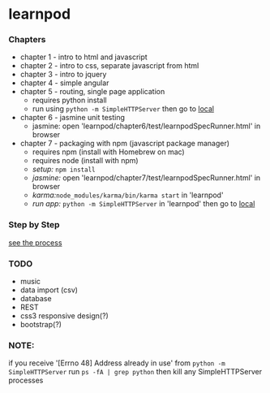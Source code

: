 # learnpod
### Chapters
+ chapter 1 - intro to html and javascript
+ chapter 2 - intro to css, separate javascript from html
+ chapter 3 - intro to jquery
+ chapter 4 - simple angular
+ chapter 5 - routing, single page application
  * requires python install
  * run using `python -m SimpleHTTPServer` then go to [local](http://127.0.0.1:8000/)
+ chapter 6 - jasmine unit testing
  * jasmine: open 'learnpod/chapter6/test/learnpodSpecRunner.html' in browser
+ chapter 7 - packaging with npm (javascript package manager)
  * requires npm (install with Homebrew on mac)
  * requires node (install with npm)
  * *setup:* `npm install`
  * *jasmine:* open 'learnpod/chapter7/test/learnpodSpecRunner.html' in browser
  * *karma:*`node_modules/karma/bin/karma start` in 'learnpod'
  * *run app:* `python -m SimpleHTTPServer` in 'learnpod' then go to [local](http://127.0.0.1:8000/chapter7/src/#!/)

### Step by Step
[see the process](https://github.com/ntno/learnpod/commits/master "individual commits")

### TODO
+ music
+ data import (csv)
+ database
+ REST
+ css3 responsive design(?)
+ bootstrap(?)

### NOTE:
if you receive '[Errno 48] Address already in use' from `python -m SimpleHTTPServer`
run `ps -fA | grep python` then kill any SimpleHTTPServer processes
